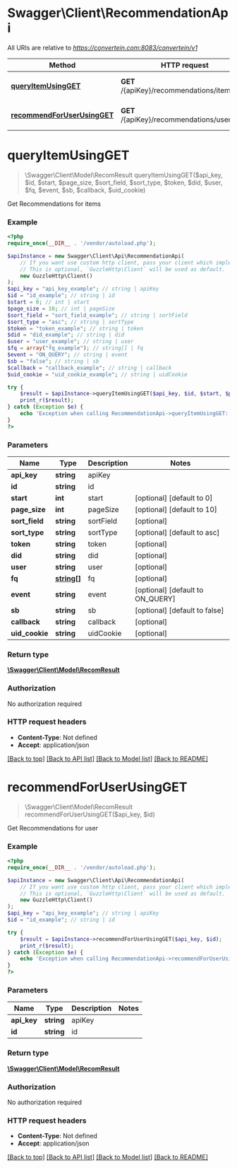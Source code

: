 # Swagger\Client\RecommendationApi

All URIs are relative to *https://convertein.com:8083/convertein/v1*

Method | HTTP request | Description
------------- | ------------- | -------------
[**queryItemUsingGET**](RecommendationApi.md#queryItemUsingGET) | **GET** /{apiKey}/recommendations/items/{id} | Get Recommendations for items
[**recommendForUserUsingGET**](RecommendationApi.md#recommendForUserUsingGET) | **GET** /{apiKey}/recommendations/users/{id} | Get Recommendations for user


# **queryItemUsingGET**
> \Swagger\Client\Model\RecomResult queryItemUsingGET($api_key, $id, $start, $page_size, $sort_field, $sort_type, $token, $did, $user, $fq, $event, $sb, $callback, $uid_cookie)

Get Recommendations for items

### Example
```php
<?php
require_once(__DIR__ . '/vendor/autoload.php');

$apiInstance = new Swagger\Client\Api\RecommendationApi(
    // If you want use custom http client, pass your client which implements `GuzzleHttp\ClientInterface`.
    // This is optional, `GuzzleHttp\Client` will be used as default.
    new GuzzleHttp\Client()
);
$api_key = "api_key_example"; // string | apiKey
$id = "id_example"; // string | id
$start = 0; // int | start
$page_size = 10; // int | pageSize
$sort_field = "sort_field_example"; // string | sortField
$sort_type = "asc"; // string | sortType
$token = "token_example"; // string | token
$did = "did_example"; // string | did
$user = "user_example"; // string | user
$fq = array("fq_example"); // string[] | fq
$event = "ON_QUERY"; // string | event
$sb = "false"; // string | sb
$callback = "callback_example"; // string | callback
$uid_cookie = "uid_cookie_example"; // string | uidCookie

try {
    $result = $apiInstance->queryItemUsingGET($api_key, $id, $start, $page_size, $sort_field, $sort_type, $token, $did, $user, $fq, $event, $sb, $callback, $uid_cookie);
    print_r($result);
} catch (Exception $e) {
    echo 'Exception when calling RecommendationApi->queryItemUsingGET: ', $e->getMessage(), PHP_EOL;
}
?>
```

### Parameters

Name | Type | Description  | Notes
------------- | ------------- | ------------- | -------------
 **api_key** | **string**| apiKey |
 **id** | **string**| id |
 **start** | **int**| start | [optional] [default to 0]
 **page_size** | **int**| pageSize | [optional] [default to 10]
 **sort_field** | **string**| sortField | [optional]
 **sort_type** | **string**| sortType | [optional] [default to asc]
 **token** | **string**| token | [optional]
 **did** | **string**| did | [optional]
 **user** | **string**| user | [optional]
 **fq** | [**string[]**](../Model/string.md)| fq | [optional]
 **event** | **string**| event | [optional] [default to ON_QUERY]
 **sb** | **string**| sb | [optional] [default to false]
 **callback** | **string**| callback | [optional]
 **uid_cookie** | **string**| uidCookie | [optional]

### Return type

[**\Swagger\Client\Model\RecomResult**](../Model/RecomResult.md)

### Authorization

No authorization required

### HTTP request headers

 - **Content-Type**: Not defined
 - **Accept**: application/json

[[Back to top]](#) [[Back to API list]](../../README.md#documentation-for-api-endpoints) [[Back to Model list]](../../README.md#documentation-for-models) [[Back to README]](../../README.md)

# **recommendForUserUsingGET**
> \Swagger\Client\Model\RecomResult recommendForUserUsingGET($api_key, $id)

Get Recommendations for user

### Example
```php
<?php
require_once(__DIR__ . '/vendor/autoload.php');

$apiInstance = new Swagger\Client\Api\RecommendationApi(
    // If you want use custom http client, pass your client which implements `GuzzleHttp\ClientInterface`.
    // This is optional, `GuzzleHttp\Client` will be used as default.
    new GuzzleHttp\Client()
);
$api_key = "api_key_example"; // string | apiKey
$id = "id_example"; // string | id

try {
    $result = $apiInstance->recommendForUserUsingGET($api_key, $id);
    print_r($result);
} catch (Exception $e) {
    echo 'Exception when calling RecommendationApi->recommendForUserUsingGET: ', $e->getMessage(), PHP_EOL;
}
?>
```

### Parameters

Name | Type | Description  | Notes
------------- | ------------- | ------------- | -------------
 **api_key** | **string**| apiKey |
 **id** | **string**| id |

### Return type

[**\Swagger\Client\Model\RecomResult**](../Model/RecomResult.md)

### Authorization

No authorization required

### HTTP request headers

 - **Content-Type**: Not defined
 - **Accept**: application/json

[[Back to top]](#) [[Back to API list]](../../README.md#documentation-for-api-endpoints) [[Back to Model list]](../../README.md#documentation-for-models) [[Back to README]](../../README.md)

